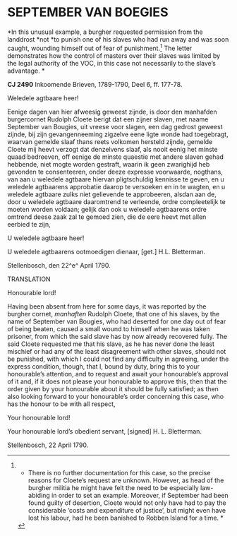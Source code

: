 # SEPTEMBER VAN BOEGIES

*In this unusual example, a burgher requested permission from the landdrost *not *to punish one of his slaves who had run away and was soon caught, wounding himself out of fear of punishment.[^1] The letter demonstrates how the control of masters over their slaves was limited by the legal authority of the VOC, in this case not necessarily to the slave’s advantage. *

**CJ 2490** Inkoomende Brieven, 1789-1790, Deel 6, ff. 177-78.

Weledele agtbaare heer!

Eenige dagen van hier afweesig geweest zijnde, is door den manhafden burgercornet Rudolph Cloete berigt dat een zijner slaven, met naame September van Bougies, uit vreese voor slagen, een dag gedrost geweest zijnde, bij zijn gevangenneeming zigzelve eene ligte wonde had toegebragt, waarvan gemelde slaaf thans reets volkomen hersteld zijnde, gemelde Cloete mij heevt verzogt dat denzelvens slaaf, als nooit eenig het minste quaad bedreeven, off eenige de minste quaestie met andere slaven gehad hebbende, niet mogte worden gestraft, waarin ik geen zwarighijd heb gevonden te consenteeren, onder deeze expresse voorwaarde, nogthans, van aan u weledele agtbaare hiervan pligtschuldig kennisse te geven, en u weledele agtbaarens approbatie daarop te versoeken en in te wagten, en u weledele agtbaare zulks niet gelievende te approbeeren, alsdan aan de, door u weledele agtbaare daaromtrend te verleende, ordre compleetelijk te moeten worden voldaan; gelijk dan ook u weledele agtbaarens ordre omtrend deese zaak zal te gemoed zien, die de eere heevt met allen eerbied te zijn,

U weledele agtbaare heer!

U weledele agtbaarens ootmoedigen dienaar, \[get.\] H.L. Bletterman.

Stellenbosch, den 22^e^ April 1790.

TRANSLATION

Honourable lord!

Having been absent from here for some days, it was reported by the burgher cornet, *manhaften* Rudolph Cloete, that one of his slaves, by the name of September van Bougies, who had deserted for one day out of fear of being beaten, caused a small wound to himself when he was taken prisoner, from which the said slave has by now already recovered fully. The said Cloete requested me that his slave, as he has never done the least mischief or had any of the least disagreement with other slaves, should not be punished, with which I could not find any difficulty in agreeing, under the express condition, though, that I, bound by duty, bring this to your honourable’s attention, and to request and await your honourable’s approval of it and, if it does not please your honourable to approve this, then that the order given by your honourable about it should be fully satisfied; as then also looking forward to your honourable’s order concerning this case, who has the honour to be with all respect,

Your honourable lord!

Your honourable lord’s obedient servant, \[signed\] H. L. Bletterman.

Stellenbosch, 22 April 1790.

[^1]: * There is no further documentation for this case, so the precise reasons for Cloete’s request are unknown. However, as head of the burgher militia he might have felt the need to be especially law-abiding in order to set an example. Moreover, if September had been found guilty of desertion, Cloete would not only have had to pay the considerable ‘costs and expenditure of justice’, but might even have lost his labour, had he been banished to Robben Island for a time. * 